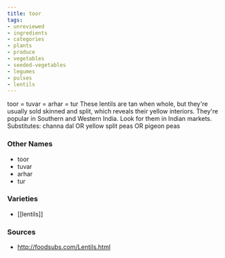```yaml
---
title: toor
tags:
- unreviewed
- ingredients
- categories
- plants
- produce
- vegetables
- seeded-vegetables
- legumes
- pulses
- lentils
---
```

toor = tuvar = arhar = tur These lentils are tan when whole, but they're usually sold skinned and split, which reveals their yellow interiors. They're popular in Southern and Western India. Look for them in Indian markets. Substitutes: channa dal OR yellow split peas OR pigeon peas

### Other Names

* toor
* tuvar
* arhar
* tur

### Varieties

* [[lentils]]

### Sources
* http://foodsubs.com/Lentils.html
